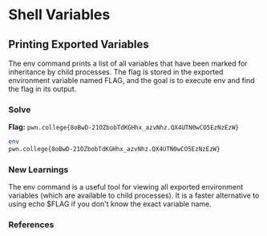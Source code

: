 # Shell Variables

## Printing Exported Variables
The env command prints a list of all variables that have been marked for inheritance by child processes. The flag is stored in the exported environment variable named FLAG, and the goal is to execute env and find the flag in its output.

### Solve
**Flag:** `pwn.college{8oBwD-21OZbobTdKGHhx_azvNhz.QX4UTN0wCO5EzNzEzW}`

```bash
env
pwn.college{8oBwD-21OZbobTdKGHhx_azvNhz.QX4UTN0wCO5EzNzEzW}
```

### New Learnings
The env command is a useful tool for viewing all exported environment variables (which are available to child processes).
It is a faster alternative to using echo $FLAG if you don't know the exact variable name.

### References 

